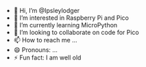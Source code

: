 - 👋 Hi, I’m @Ipsleylodger
- 👀 I’m interested in Raspberry Pi and Pico
- 🌱 I’m currently learning MicroPython
- 💞️ I’m looking to collaborate on code for Pico
- 📫 How to reach me ...
- 😄 Pronouns: ...
- ⚡ Fun fact: I am well old

<!---
Ipsleylodger/Ipsleylodger is a ✨ special ✨ repository because its `README.md` (this file) appears on your GitHub profile.
You can click the Preview link to take a look at your changes.
--->
